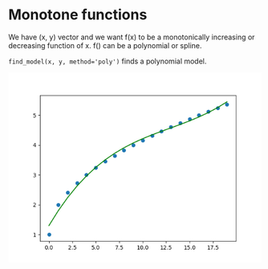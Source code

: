 # Monotone functions

We have (x, y) vector and we want f(x) to be a monotonically increasing or decreasing function
of x. f() can be a polynomial or spline.

`find_model(x, y, method='poly')` finds a polynomial model.

![](temp.png)
